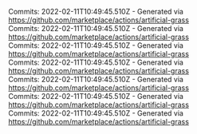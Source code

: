 Commits: 2022-02-11T10:49:45.510Z - Generated via https://github.com/marketplace/actions/artificial-grass
<br>
Commits: 2022-02-11T10:49:45.510Z - Generated via https://github.com/marketplace/actions/artificial-grass
<br>
Commits: 2022-02-11T10:49:45.510Z - Generated via https://github.com/marketplace/actions/artificial-grass
<br>
Commits: 2022-02-11T10:49:45.510Z - Generated via https://github.com/marketplace/actions/artificial-grass
<br>
Commits: 2022-02-11T10:49:45.510Z - Generated via https://github.com/marketplace/actions/artificial-grass
<br>
Commits: 2022-02-11T10:49:45.510Z - Generated via https://github.com/marketplace/actions/artificial-grass
<br>
Commits: 2022-02-11T10:49:45.510Z - Generated via https://github.com/marketplace/actions/artificial-grass
<br>
